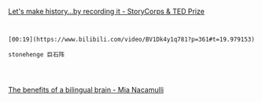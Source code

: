 [Let's make history…by recording it - StoryCorps & TED Prize](https://www.bilibili.com/video/BV1Dk4y1q781?p=361)


```ad-note


[00:19](https://www.bilibili.com/video/BV1Dk4y1q781?p=361#t=19.979153)

stonehenge 巨石阵

```

```ad-note



```


[The benefits of a bilingual brain - Mia Nacamulli](https://www.bilibili.com/video/BV1Dk4y1q781?p=362)